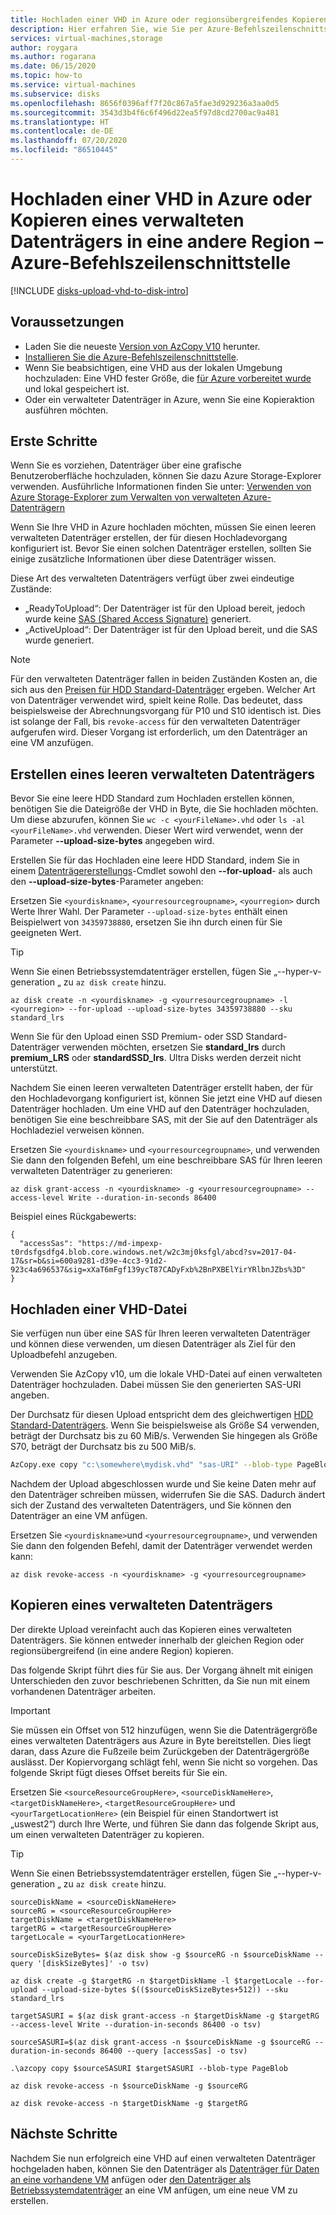 ```yaml
---
title: Hochladen einer VHD in Azure oder regionsübergreifendes Kopieren eines Datenträgers – Azure-Befehlszeilenschnittstelle
description: Hier erfahren Sie, wie Sie per Azure-Befehlszeilenschnittstelle und direktem Upload eine VHD in einen verwalteten Azure-Datenträger hochladen und den verwalteten Datenträger regionsübergreifend kopieren.
services: virtual-machines,storage
author: roygara
ms.author: rogarana
ms.date: 06/15/2020
ms.topic: how-to
ms.service: virtual-machines
ms.subservice: disks
ms.openlocfilehash: 8656f0396aff7f20c867a5fae3d929236a3aa0d5
ms.sourcegitcommit: 3543d3b4f6c6f496d22ea5f97d8cd2700ac9a481
ms.translationtype: HT
ms.contentlocale: de-DE
ms.lasthandoff: 07/20/2020
ms.locfileid: "86510445"
---
```

# <a name="upload-a-vhd-to-azure-or-copy-a-managed-disk-to-another-region---azure-cli"></a>Hochladen einer VHD in Azure oder Kopieren eines verwalteten Datenträgers in eine andere Region – Azure-Befehlszeilenschnittstelle

[!INCLUDE [disks-upload-vhd-to-disk-intro](../../../includes/disks-upload-vhd-to-disk-intro.md)]

## <a name="prerequisites"></a>Voraussetzungen

- Laden Sie die neueste [Version von AzCopy V10](../../storage/common/storage-use-azcopy-v10.md#download-and-install-azcopy) herunter.
- [Installieren Sie die Azure-Befehlszeilenschnittstelle](/cli/azure/install-azure-cli).
- Wenn Sie beabsichtigen, eine VHD aus der lokalen Umgebung hochzuladen: Eine VHD fester Größe, die [für Azure vorbereitet wurde](../windows/prepare-for-upload-vhd-image.md) und lokal gespeichert ist.
- Oder ein verwalteter Datenträger in Azure, wenn Sie eine Kopieraktion ausführen möchten.

## <a name="getting-started"></a>Erste Schritte

Wenn Sie es vorziehen, Datenträger über eine grafische Benutzeroberfläche hochzuladen, können Sie dazu Azure Storage-Explorer verwenden. Ausführliche Informationen finden Sie unter: [Verwenden von Azure Storage-Explorer zum Verwalten von verwalteten Azure-Datenträgern](disks-use-storage-explorer-managed-disks.md)

Wenn Sie Ihre VHD in Azure hochladen möchten, müssen Sie einen leeren verwalteten Datenträger erstellen, der für diesen Hochladevorgang konfiguriert ist. Bevor Sie einen solchen Datenträger erstellen, sollten Sie einige zusätzliche Informationen über diese Datenträger wissen.

Diese Art des verwalteten Datenträgers verfügt über zwei eindeutige Zustände:

- „ReadyToUpload“: Der Datenträger ist für den Upload bereit, jedoch wurde keine [SAS (Shared Access Signature)](../../storage/common/storage-sas-overview.md) generiert.
- „ActiveUpload“: Der Datenträger ist für den Upload bereit, und die SAS wurde generiert.

> [!NOTE]
> Für den verwalteten Datenträger fallen in beiden Zuständen Kosten an, die sich aus den [Preisen für HDD Standard-Datenträger](https://azure.microsoft.com/pricing/details/managed-disks/) ergeben. Welcher Art von Datenträger verwendet wird, spielt keine Rolle. Das bedeutet, dass beispielsweise der Abrechnungsvorgang für P10 und S10 identisch ist. Dies ist solange der Fall, bis `revoke-access` für den verwalteten Datenträger aufgerufen wird. Dieser Vorgang ist erforderlich, um den Datenträger an eine VM anzufügen.

## <a name="create-an-empty-managed-disk"></a>Erstellen eines leeren verwalteten Datenträgers

Bevor Sie eine leere HDD Standard zum Hochladen erstellen können, benötigen Sie die Dateigröße der VHD in Byte, die Sie hochladen möchten. Um diese abzurufen, können Sie `wc -c <yourFileName>.vhd` oder `ls -al <yourFileName>.vhd` verwenden. Dieser Wert wird verwendet, wenn der Parameter **--upload-size-bytes** angegeben wird.

Erstellen Sie für das Hochladen eine leere HDD Standard, indem Sie in einem [Datenträgererstellungs](/cli/azure/disk#az-disk-create)-Cmdlet sowohl den **--for-upload**- als auch den **--upload-size-bytes**-Parameter angeben:

Ersetzen Sie `<yourdiskname>`, `<yourresourcegroupname>`, `<yourregion>` durch Werte Ihrer Wahl. Der Parameter `--upload-size-bytes` enthält einen Beispielwert von `34359738880`, ersetzen Sie ihn durch einen für Sie geeigneten Wert.

> [!TIP]
> Wenn Sie einen Betriebssystemdatenträger erstellen, fügen Sie „--hyper-v-generation <yourGeneration>„ zu `az disk create` hinzu.

```azurecli
az disk create -n <yourdiskname> -g <yourresourcegroupname> -l <yourregion> --for-upload --upload-size-bytes 34359738880 --sku standard_lrs
```

Wenn Sie für den Upload einen SSD Premium- oder SSD Standard-Datenträger verwenden möchten, ersetzen Sie **standard_lrs** durch **premium_LRS** oder **standardSSD_lrs**. Ultra Disks werden derzeit nicht unterstützt.

Nachdem Sie einen leeren verwalteten Datenträger erstellt haben, der für den Hochladevorgang konfiguriert ist, können Sie jetzt eine VHD auf diesen Datenträger hochladen. Um eine VHD auf den Datenträger hochzuladen, benötigen Sie eine beschreibbare SAS, mit der Sie auf den Datenträger als Hochladeziel verweisen können.

Ersetzen Sie `<yourdiskname>` und `<yourresourcegroupname>`, und verwenden Sie dann den folgenden Befehl, um eine beschreibbare SAS für Ihren leeren verwalteten Datenträger zu generieren:

```azurecli
az disk grant-access -n <yourdiskname> -g <yourresourcegroupname> --access-level Write --duration-in-seconds 86400
```

Beispiel eines Rückgabewerts:

```output
{
  "accessSas": "https://md-impexp-t0rdsfgsdfg4.blob.core.windows.net/w2c3mj0ksfgl/abcd?sv=2017-04-17&sr=b&si=600a9281-d39e-4cc3-91d2-923c4a696537&sig=xXaT6mFgf139ycT87CADyFxb%2BnPXBElYirYRlbnJZbs%3D"
}
```

## <a name="upload-a-vhd"></a>Hochladen einer VHD-Datei

Sie verfügen nun über eine SAS für Ihren leeren verwalteten Datenträger und können diese verwenden, um diesen Datenträger als Ziel für den Uploadbefehl anzugeben.

Verwenden Sie AzCopy v10, um die lokale VHD-Datei auf einen verwalteten Datenträger hochzuladen. Dabei müssen Sie den generierten SAS-URI angeben.

Der Durchsatz für diesen Upload entspricht dem des gleichwertigen [HDD Standard-Datenträgers](disks-types.md#standard-hdd). Wenn Sie beispielsweise als Größe S4 verwenden, beträgt der Durchsatz bis zu 60 MiB/s. Verwenden Sie hingegen als Größe S70, beträgt der Durchsatz bis zu 500 MiB/s.

```bash
AzCopy.exe copy "c:\somewhere\mydisk.vhd" "sas-URI" --blob-type PageBlob
```

Nachdem der Upload abgeschlossen wurde und Sie keine Daten mehr auf den Datenträger schreiben müssen, widerrufen Sie die SAS. Dadurch ändert sich der Zustand des verwalteten Datenträgers, und Sie können den Datenträger an eine VM anfügen.

Ersetzen Sie `<yourdiskname>`und `<yourresourcegroupname>`, und verwenden Sie dann den folgenden Befehl, damit der Datenträger verwendet werden kann:

```azurecli
az disk revoke-access -n <yourdiskname> -g <yourresourcegroupname>
```

## <a name="copy-a-managed-disk"></a>Kopieren eines verwalteten Datenträgers

Der direkte Upload vereinfacht auch das Kopieren eines verwalteten Datenträgers. Sie können entweder innerhalb der gleichen Region oder regionsübergreifend (in eine andere Region) kopieren.

Das folgende Skript führt dies für Sie aus. Der Vorgang ähnelt mit einigen Unterschieden den zuvor beschriebenen Schritten, da Sie nun mit einem vorhandenen Datenträger arbeiten.

> [!IMPORTANT]
> Sie müssen ein Offset von 512 hinzufügen, wenn Sie die Datenträgergröße eines verwalteten Datenträgers aus Azure in Byte bereitstellen. Dies liegt daran, dass Azure die Fußzeile beim Zurückgeben der Datenträgergröße auslässt. Der Kopiervorgang schlägt fehl, wenn Sie nicht so vorgehen. Das folgende Skript fügt dieses Offset bereits für Sie ein.

Ersetzen Sie `<sourceResourceGroupHere>`, `<sourceDiskNameHere>`, `<targetDiskNameHere>`, `<targetResourceGroupHere>` und `<yourTargetLocationHere>` (ein Beispiel für einen Standortwert ist „uswest2“) durch Ihre Werte, und führen Sie dann das folgende Skript aus, um einen verwalteten Datenträger zu kopieren.

> [!TIP]
> Wenn Sie einen Betriebssystemdatenträger erstellen, fügen Sie „--hyper-v-generation <yourGeneration>„ zu `az disk create` hinzu.

```azurecli
sourceDiskName = <sourceDiskNameHere>
sourceRG = <sourceResourceGroupHere>
targetDiskName = <targetDiskNameHere>
targetRG = <targetResourceGroupHere>
targetLocale = <yourTargetLocationHere>

sourceDiskSizeBytes= $(az disk show -g $sourceRG -n $sourceDiskName --query '[diskSizeBytes]' -o tsv)

az disk create -g $targetRG -n $targetDiskName -l $targetLocale --for-upload --upload-size-bytes $(($sourceDiskSizeBytes+512)) --sku standard_lrs

targetSASURI = $(az disk grant-access -n $targetDiskName -g $targetRG  --access-level Write --duration-in-seconds 86400 -o tsv)

sourceSASURI=$(az disk grant-access -n $sourceDiskName -g $sourceRG --duration-in-seconds 86400 --query [accessSas] -o tsv)

.\azcopy copy $sourceSASURI $targetSASURI --blob-type PageBlob

az disk revoke-access -n $sourceDiskName -g $sourceRG

az disk revoke-access -n $targetDiskName -g $targetRG
```

## <a name="next-steps"></a>Nächste Schritte

Nachdem Sie nun erfolgreich eine VHD auf einen verwalteten Datenträger hochgeladen haben, können Sie den Datenträger als [Datenträger für Daten an eine vorhandene VM](add-disk.md) anfügen oder [den Datenträger als Betriebssystemdatenträger](upload-vhd.md#create-the-vm) an eine VM anfügen, um eine neue VM zu erstellen. 
